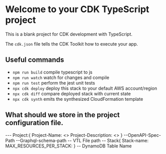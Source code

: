 # Welcome to your CDK TypeScript project

This is a blank project for CDK development with TypeScript.

The `cdk.json` file tells the CDK Toolkit how to execute your app.

## Useful commands

* `npm run build`   compile typescript to js
* `npm run watch`   watch for changes and compile
* `npm run test`    perform the jest unit tests
* `npx cdk deploy`  deploy this stack to your default AWS account/region
* `npx cdk diff`    compare deployed stack with current state
* `npx cdk synth`   emits the synthesized CloudFormation template


## What should we store in the project configuration file.
--- Project:{
    Project-Name: <>
    Project-Description: <>
}
--OpenAPI-Spec-Path
--Graphql-schema-path
-- VTL File path
-- Stack{
    Stack-name:
    MAX_RESOURCES_PER_STACK:
}
-- DynamoDB Table Name

